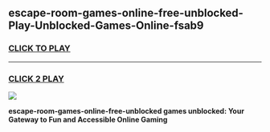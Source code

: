
## escape-room-games-online-free-unblocked-Play-Unblocked-Games-Online-fsab9
<h3>
<a href="https://premium76.site?title=escape-room-games-online-free-unblocked&ref=25A">CLICK TO PLAY</a></h3>
<hr>

<h3>
<a href="https://premium76.site?title=escape-room-games-online-free-unblocked&ref=25A">CLICK 2 PLAY</a>
  
</h3>

<a href="https://premium76.site?title=escape-room-games-online-free-unblocked&ref=25A"><img src="https://clearcache.store/games.png"></a>


**escape-room-games-online-free-unblocked games unblocked: Your Gateway to Fun and Accessible Online Gaming**
